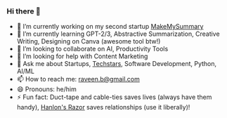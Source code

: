 ### Hi there 👋

<!--
**raveenb/raveenb** is a ✨ _special_ ✨ repository because its `README.md` (this file) appears on your GitHub profile.

Here are some ideas to get you started:
-->
- 🔭 I’m currently working on my second startup [MakeMySummary](https://www.makemysummary.com)
- 🌱 I’m currently learning GPT-2/3, Abstractive Summarization, Creative Writing, Designing on Canva (awesome tool btw!)
- 👯 I’m looking to collaborate on AI, Productivity Tools
- 🤔 I’m looking for help with Content Marketing
- 💬 Ask me about Startups, [Techstars](https://www.techstars.com/), Software Development, Python, AI/ML
- 📫 How to reach me: raveen.b@gmail.com
- 😄 Pronouns: he/him
- ⚡ Fun fact: Duct-tape and cable-ties saves lives (always have them handy), [Hanlon's Razor](https://en.wikipedia.org/wiki/Hanlon%27s_razor) saves relationships (use it liberally)!
